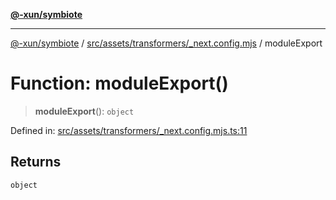 [**@-xun/symbiote**](../../../../../README.md)

***

[@-xun/symbiote](../../../../../README.md) / [src/assets/transformers/\_next.config.mjs](../README.md) / moduleExport

# Function: moduleExport()

> **moduleExport**(): `object`

Defined in: [src/assets/transformers/\_next.config.mjs.ts:11](https://github.com/Xunnamius/symbiote/blob/6997faa5359efb83c247c1b6e5dcf27da55db104/src/assets/transformers/_next.config.mjs.ts#L11)

## Returns

`object`

